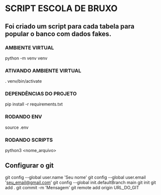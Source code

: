 # SCRIPT ESCOLA DE BRUXO

## Foi criado um script para cada tabela para popular o banco com dados fakes.

### AMBIENTE VIRTUAL
python -m venv venv

### ATIVANDO AMBIENTE VIRTUAL
. venv/bin/activate

### DEPENDÊNCIAS DO PROJETO
pip install -r requirements.txt

### RODANDO ENV
source .env

### RODANDO SCRIPTS
python3 <nome_arquivo>

## Configurar o git
git config --global user.name 'Seu nome'
git config --global user.email 'seu_email@gmail.com'
git config --global init.defaultBranch main
git init
git add .
git commit -m 'Mensagem'
git remote add origin URL_DO_GIT
